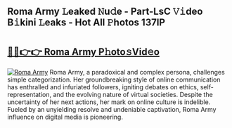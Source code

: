 ## Roma Army 𝙻eaked 𝙽u𝚍e - Part-LsC 𝚅𝚒deo B𝚒kini 𝙻eaks - Hot All 𝙿hotos 137lP

# <h2><a href="http://ld2o47.urlbe.top/?page=Roma+Army">🔗🔗👉👉 Roma Army P𝚑oto𝚜Vid𝚎o</a></h2>

[![Roma Army](https://i.imgur.com/eBuTRDB.gif)](http://ld2o47.urlbe.top/?page=Roma+Army)
Roma Army, a paradoxical and complex persona, challenges simple categorization. Her groundbreaking style of online communication has enthralled and infuriated followers, igniting debates on ethics, self-representation, and the evolving nature of virtual societies. Despite the uncertainty of her next actions, her mark on online culture is indelible. Fueled by an unyielding resolve and undeniable captivation, Roma Army influence on digital media is pioneering.
